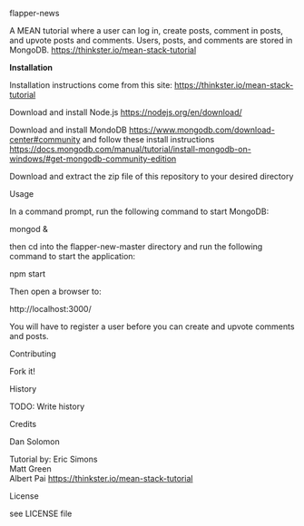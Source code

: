 flapper-news

A MEAN tutorial where a user can log in, create posts, comment in posts, and upvote posts and comments. Users, posts, and comments are stored in MongoDB.
https://thinkster.io/mean-stack-tutorial

<b>Installation</b>

Installation instructions come from this site: https://thinkster.io/mean-stack-tutorial

Download and install Node.js
https://nodejs.org/en/download/

Download and install MondoDB
https://www.mongodb.com/download-center#community
and follow these install instructions
https://docs.mongodb.com/manual/tutorial/install-mongodb-on-windows/#get-mongodb-community-edition

Download and extract the zip file of this repository to your desired directory

Usage

In a command prompt, run the following command to start MongoDB:

mongod &

then cd into the flapper-new-master directory and run the following command to start the application:

npm start

Then open a browser to:

http://localhost:3000/

You will have to register a user before you can create and upvote comments and posts. 

Contributing

Fork it!

History

TODO: Write history

Credits

Dan Solomon

Tutorial by:
Eric Simons   
Matt Green   
Albert Pai
https://thinkster.io/mean-stack-tutorial

License

see LICENSE file
